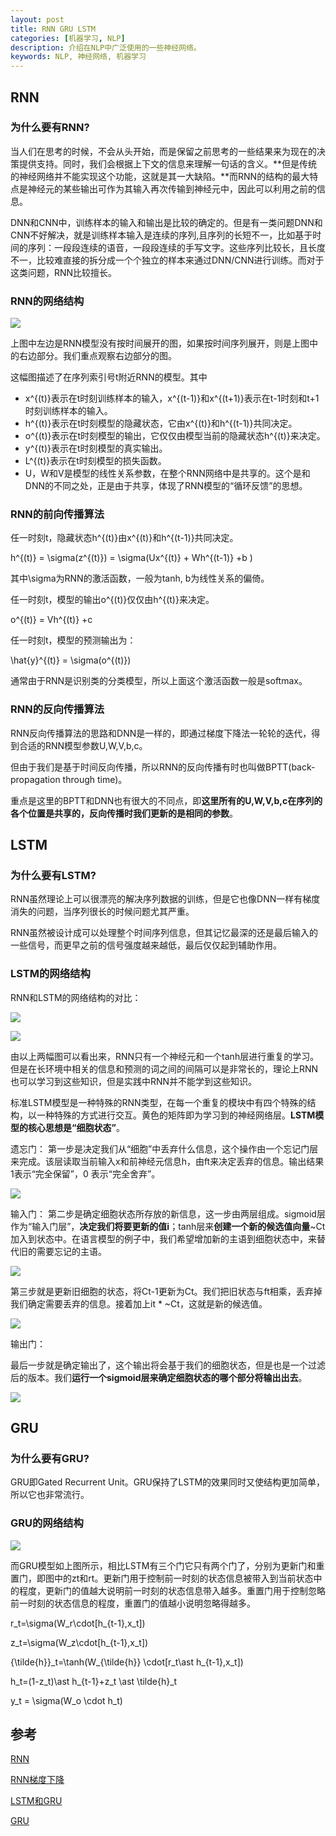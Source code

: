 ```yaml
---
layout: post
title: RNN GRU LSTM
categories: [机器学习, NLP]
description: 介绍在NLP中广泛使用的一些神经网络。
keywords: NLP, 神经网络, 机器学习
---
```


## RNN

### 为什么要有RNN?

当人们在思考的时候，不会从头开始，而是保留之前思考的一些结果来为现在的决策提供支持。同时，我们会根据上下文的信息来理解一句话的含义。**但是传统的神经网络并不能实现这个功能，这就是其一大缺陷。**而RNN的结构的最大特点是神经元的某些输出可作为其输入再次传输到神经元中，因此可以利用之前的信息。

DNN和CNN中，训练样本的输入和输出是比较的确定的。但是有一类问题DNN和CNN不好解决，就是训练样本输入是连续的序列,且序列的长短不一，比如基于时间的序列：一段段连续的语音，一段段连续的手写文字。这些序列比较长，且长度不一，比较难直接的拆分成一个个独立的样本来通过DNN/CNN进行训练。而对于这类问题，RNN比较擅长。

### RNN的网络结构

![](/images/posts/machine_learning/nlp/rnn.png)

上图中左边是RNN模型没有按时间展开的图，如果按时间序列展开，则是上图中的右边部分。我们重点观察右边部分的图。

这幅图描述了在序列索引号t附近RNN的模型。其中

* x^{(t)}表示在t时刻训练样本的输入，x^{(t-1)}和x^{(t+1)}表示在t-1时刻和t+1时刻训练样本的输入。
* h^{(t)}表示在t时刻模型的隐藏状态，它由x^{(t)}和h^{(t-1)}共同决定。
* o^{(t)}表示在t时刻模型的输出，它仅仅由模型当前的隐藏状态h^{(t)}来决定。
* y^{(t)}表示在t时刻模型的真实输出。
* L^{(t)}表示在t时刻模型的损失函数。
* U，W和V是模型的线性关系参数，在整个RNN网络中是共享的。这个是和DNN的不同之处，正是由于共享，体现了RNN模型的“循环反馈”的思想。

### RNN的前向传播算法

任一时刻t，隐藏状态h^{(t)}由x^{(t)}和h^{(t-1)}共同决定。

h^{(t)} = \sigma(z^{(t)}) = \sigma(Ux^{(t)} + Wh^{(t-1)} +b )

其中\sigma为RNN的激活函数，一般为tanh, b为线性关系的偏倚。

任一时刻t，模型的输出o^{(t)}仅仅由h^{(t)}来决定。

o^{(t)} = Vh^{(t)} +c

任一时刻t，模型的预测输出为：

\hat{y}^{(t)} = \sigma(o^{(t)})

通常由于RNN是识别类的分类模型，所以上面这个激活函数一般是softmax。

### RNN的反向传播算法

RNN反向传播算法的思路和DNN是一样的，即通过梯度下降法一轮轮的迭代，得到合适的RNN模型参数U,W,V,b,c。

但由于我们是基于时间反向传播，所以RNN的反向传播有时也叫做BPTT(back-propagation through time)。

重点是这里的BPTT和DNN也有很大的不同点，即**这里所有的U,W,V,b,c在序列的各个位置是共享的，反向传播时我们更新的是相同的参数**。

## LSTM

### 为什么要有LSTM?

RNN虽然理论上可以很漂亮的解决序列数据的训练，但是它也像DNN一样有梯度消失的问题，当序列很长的时候问题尤其严重。

RNN虽然被设计成可以处理整个时间序列信息，但其记忆最深的还是最后输入的一些信号，而更早之前的信号强度越来越低，最后仅仅起到辅助作用。

### LSTM的网络结构

RNN和LSTM的网络结构的对比：

![](/images/posts/machine_learning/nlp/rnn1.png)

![](/images/posts/machine_learning/nlp/lstm.png)

由以上两幅图可以看出来，RNN只有一个神经元和一个tanh层进行重复的学习。但是在长环境中相关的信息和预测的词之间的间隔可以是非常长的，理论上RNN也可以学习到这些知识，但是实践中RNN并不能学到这些知识。

标准LSTM模型是一种特殊的RNN类型，在每一个重复的模块中有四个特殊的结构，以一种特殊的方式进行交互。黄色的矩阵即为学习到的神经网络层。**LSTM模型的核心思想是“细胞状态”**。

遗忘门：
第一步是决定我们从“细胞”中丢弃什么信息，这个操作由一个忘记门层来完成。该层读取当前输入x和前神经元信息h，由ft来决定丢弃的信息。输出结果1表示“完全保留”，0 表示“完全舍弃”。

![](/images/posts/machine_learning/nlp/forget.png)

输入门：
第二步是确定细胞状态所存放的新信息，这一步由两层组成。sigmoid层作为“输入门层”，**决定我们将要更新的值i**；tanh层来**创建一个新的候选值向量**~Ct加入到状态中。在语言模型的例子中，我们希望增加新的主语到细胞状态中，来替代旧的需要忘记的主语。 

![](/images/posts/machine_learning/nlp/input.png)

第三步就是更新旧细胞的状态，将Ct-1更新为Ct。我们把旧状态与ft相乘，丢弃掉我们确定需要丢弃的信息。接着加上it * ~Ct，这就是新的候选值。

![](/images/posts/machine_learning/nlp/output.png)

输出门：

最后一步就是确定输出了，这个输出将会基于我们的细胞状态，但是也是一个过滤后的版本。我们**运行一个sigmoid层来确定细胞状态的哪个部分将输出出去**。

![](/images/posts/machine_learning/nlp/output2.png)

## GRU

### 为什么要有GRU?

GRU即Gated Recurrent Unit。GRU保持了LSTM的效果同时又使结构更加简单，所以它也非常流行。

### GRU的网络结构

![](/images/posts/machine_learning/nlp/gru.png)

而GRU模型如上图所示，相比LSTM有三个门它只有两个门了，分别为更新门和重置门，即图中的zt和rt。更新门用于控制前一时刻的状态信息被带入到当前状态中的程度，更新门的值越大说明前一时刻的状态信息带入越多。重置门用于控制忽略前一时刻的状态信息的程度，重置门的值越小说明忽略得越多。

r\_t=\sigma(W\_r\cdot[h\_{t-1},x\_t])

z\_t=\sigma(W\_z\cdot[h\_{t-1},x\_t])

{\tilde{h}}\_t=\tanh(W\_{\tilde{h}} \cdot[r\_t\ast h\_{t-1},x\_t])

h\_t=(1-z\_t)\ast h\_{t-1}+z\_t \ast \tilde{h}\_t

y\_t = \sigma(W\_o \cdot h\_t)

## 参考

[RNN](https://www.cnblogs.com/pinard/p/6509630.html)

[RNN梯度下降](http://www.cnblogs.com/xweiblogs/p/5914622.html#undefined)

[LSTM和GRU](https://blog.csdn.net/lreaderl/article/details/78022724)

[GRU](https://blog.csdn.net/wangyangzhizhou/article/details/77332582)
